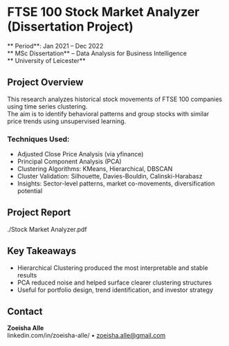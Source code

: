 # FTSE 100 Stock Market Analyzer (Dissertation Project)

** Period**: Jan 2021 – Dec 2022  
** MSc Dissertation** – Data Analysis for Business Intelligence  
** University of Leicester**

## Project Overview

This research analyzes historical stock movements of FTSE 100 companies using time series clustering.  
The aim is to identify behavioral patterns and group stocks with similar price trends using unsupervised learning.

### Techniques Used:
-  Adjusted Close Price Analysis (via yfinance)
-  Principal Component Analysis (PCA)
-  Clustering Algorithms: KMeans, Hierarchical, DBSCAN
-  Cluster Validation: Silhouette, Davies-Bouldin, Calinski-Harabasz
-  Insights: Sector-level patterns, market co-movements, diversification potential

##  Project Report

./Stock Market Analyzer.pdf

##  Key Takeaways

- Hierarchical Clustering produced the most interpretable and stable results
- PCA reduced noise and helped surface clearer clustering structures
- Useful for portfolio design, trend identification, and investor strategy

##  Contact

**Zoeisha Alle**  
linkedin.com/in/zoeisha-alle/ • zoeisha.alle@gmail.com
